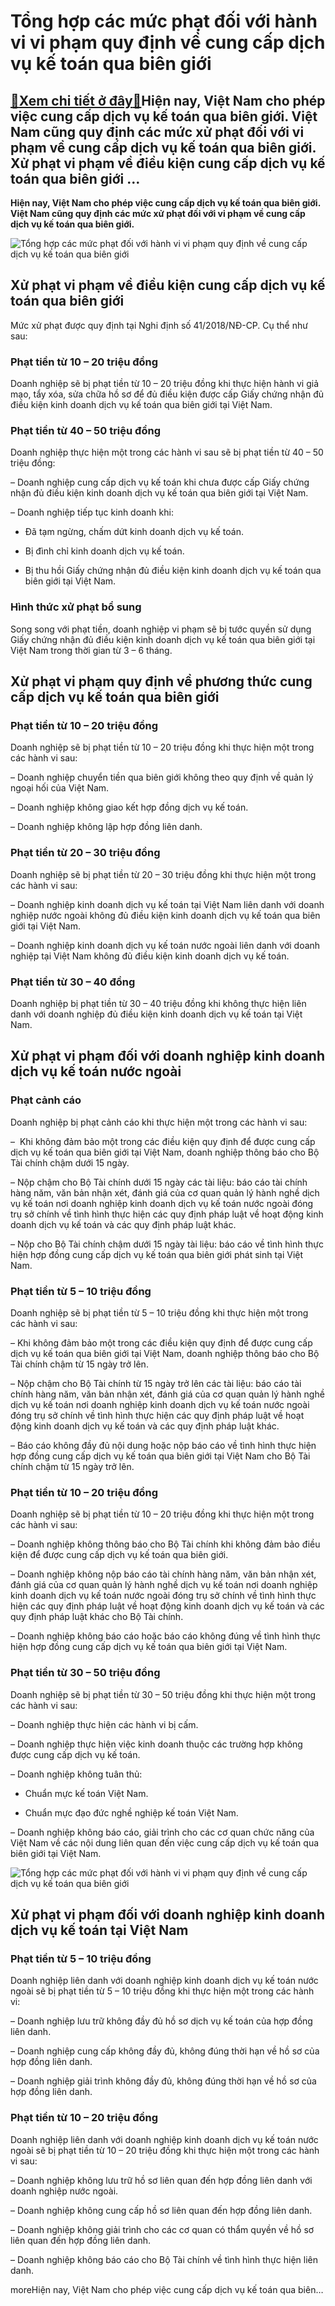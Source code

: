 Tổng hợp các mức phạt đối với hành vi vi phạm quy định về cung cấp dịch vụ kế toán qua biên giới
================================================================================================

[:gift:Xem chi tiết ở đây:gift:](https://hddtvn.com/tong-hop-cac-muc-phat-doi-voi-hanh-vi-vi-pham-quy-dinh-ve-cung-cap-dich-vu-ke-toan-qua-bien-gioi/)Hiện nay, Việt Nam cho phép việc cung cấp dịch vụ kế toán qua biên giới. Việt Nam cũng quy định các mức xử phạt đối với vi phạm về cung cấp dịch vụ kế toán qua biên giới. Xử phạt vi phạm về điều kiện cung cấp dịch vụ kế toán qua biên giới …
------------------------------------------------------------------------------------------------------------------------------------------------------------------------------------------------------------------------------------------------

**Hiện nay, Việt Nam cho phép việc cung cấp dịch vụ kế toán qua biên giới. Việt Nam cũng quy định các mức xử phạt đối với vi phạm về cung cấp dịch vụ kế toán qua biên giới.**


![Tổng hợp các mức phạt đối với hành vi vi phạm quy định về cung cấp dịch vụ kế toán qua biên giới](https://hddtvn.com/wp-content/uploads/2021/01/gavel-P6S9BGR.jpg)


**Xử phạt vi phạm về điều kiện cung cấp dịch vụ kế toán qua biên giới**
-----------------------------------------------------------------------


Mức xử phạt được quy định tại Nghi định số 41/2018/NĐ-CP. Cụ thể như sau:


### Phạt tiền từ 10 – 20 triệu đồng


Doanh nghiệp sẽ bị phạt tiền từ 10 – 20 triệu đồng khi thực hiện hành vi giả mạo, tẩy xóa, sửa chữa hồ sơ để đủ điều kiện được cấp Giấy chứng nhận đủ điều kiện kinh doanh dịch vụ kế toán qua biên giới tại Việt Nam.


### Phạt tiền từ 40 – 50 triệu đồng


Doanh nghiệp thực hiện một trong các hành vi sau sẽ bị phạt tiền từ 40 – 50 triệu đồng:


– Doanh nghiệp cung cấp dịch vụ kế toán khi chưa được cấp Giấy chứng nhận đủ điều kiện kinh doanh dịch vụ kế toán qua biên giới tại Việt Nam.


– Doanh nghiệp tiếp tục kinh doanh khi:


+ Đã tạm ngừng, chấm dứt kinh doanh dịch vụ kế toán.


+ Bị đình chỉ kinh doanh dịch vụ kế toán.


+ Bị thu hồi Giấy chứng nhận đủ điều kiện kinh doanh dịch vụ kế toán qua biên giới tại Việt Nam.


### Hình thức xử phạt bổ sung


Song song với phạt tiền, doanh nghiệp vi phạm sẽ bị tước quyền sử dụng Giấy chứng nhận đủ điều kiện kinh doanh dịch vụ kế toán qua biên giới tại Việt Nam trong thời gian từ 3 – 6 tháng.


**Xử phạt vi phạm quy định về phương thức cung cấp dịch vụ kế toán qua biên giới**
----------------------------------------------------------------------------------


### Phạt tiền từ 10 – 20 triệu đồng


Doanh nghiệp sẽ bị phạt tiền từ 10 – 20 triệu đồng khi thực hiện một trong các hành vi sau:


– Doanh nghiệp chuyển tiền qua biên giới không theo quy định về quản lý ngoại hối của Việt Nam.


– Doanh nghiệp không giao kết hợp đồng dịch vụ kế toán.


– Doanh nghiệp không lập hợp đồng liên danh.


### Phạt tiền từ 20 – 30 triệu đồng


Doanh nghiệp sẽ bị phạt tiền từ 20 – 30 triệu đồng khi thực hiện một trong các hành vi sau:


– Doanh nghiệp kinh doanh dịch vụ kế toán tại Việt Nam liên danh với doanh nghiệp nước ngoài không đủ điều kiện kinh doanh dịch vụ kế toán qua biên giới tại Việt Nam.


– Doanh nghiệp kinh doanh dịch vụ kế toán nước ngoài liên danh với doanh nghiệp tại Việt Nam không đủ điều kiện kinh doanh dịch vụ kế toán.


### Phạt tiền từ 30 – 40 đồng


Doanh nghiệp bị phạt tiền từ 30 – 40 triệu đồng khi không thực hiện liên danh với doanh nghiệp đủ điều kiện kinh doanh dịch vụ kế toán tại Việt Nam.


**Xử phạt vi phạm đối với doanh nghiệp kinh doanh dịch vụ kế toán nước ngoài**
------------------------------------------------------------------------------


### Phạt cảnh cáo


Doanh nghiệp bị phạt cảnh cáo khi thực hiện một trong các hành vi sau:


–  Khi không đảm bảo một trong các điều kiện quy định để được cung cấp dịch vụ kế toán qua biên giới tại Việt Nam, doanh nghiệp thông báo cho Bộ Tài chính chậm dưới 15 ngày.


– Nộp chậm cho Bộ Tài chính dưới 15 ngày các tài liệu: báo cáo tài chính hàng năm, văn bản nhận xét, đánh giá của cơ quan quản lý hành nghề dịch vụ kế toán nơi doanh nghiệp kinh doanh dịch vụ kế toán nước ngoài đóng trụ sở chính về tình hình thực hiện các quy định pháp luật về hoạt động kinh doanh dịch vụ kế toán và các quy định pháp luật khác.


– Nộp cho Bộ Tài chính chậm dưới 15 ngày tài liệu: báo cáo về tình hình thực hiện hợp đồng cung cấp dịch vụ kế toán qua biên giới phát sinh tại Việt Nam.


### Phạt tiền từ 5 – 10 triệu đồng


Doanh nghiệp sẽ bị phạt tiền từ 5 – 10 triệu đồng khi thực hiện một trong các hành vi sau:


– Khi không đảm bảo một trong các điều kiện quy định để được cung cấp dịch vụ kế toán qua biên giới tại Việt Nam, doanh nghiệp thông báo cho Bộ Tài chính chậm từ 15 ngày trở lên.


– Nộp chậm cho Bộ Tài chính từ 15 ngày trở lên các tài liệu: báo cáo tài chính hàng năm, văn bản nhận xét, đánh giá của cơ quan quản lý hành nghề dịch vụ kế toán nơi doanh nghiệp kinh doanh dịch vụ kế toán nước ngoài đóng trụ sở chính về tình hình thực hiện các quy định pháp luật về hoạt động kinh doanh dịch vụ kế toán và các quy định pháp luật khác.


– Báo cáo không đầy đủ nội dung hoặc nộp báo cáo về tình hình thực hiện hợp đồng cung cấp dịch vụ kế toán qua biên giới tại Việt Nam cho Bộ Tài chính chậm từ 15 ngày trở lên.


### Phạt tiền từ 10 – 20 triệu đồng


Doanh nghiệp sẽ bị phạt tiền từ 10 – 20 triệu đồng khi thực hiện một trong các hành vi sau:


– Doanh nghiệp không thông báo cho Bộ Tài chính khi không đảm bảo điều kiện để được cung cấp dịch vụ kế toán qua biên giới.


– Doanh nghiệp không nộp báo cáo tài chính hàng năm, văn bản nhận xét, đánh giá của cơ quan quản lý hành nghề dịch vụ kế toán nơi doanh nghiệp kinh doanh dịch vụ kế toán nước ngoài đóng trụ sở chính về tình hình thực hiện các quy định pháp luật về hoạt động kinh doanh dịch vụ kế toán và các quy định pháp luật khác cho Bộ Tài chính.


– Doanh nghiệp không báo cáo hoặc báo cáo không đúng về tình hình thực hiện hợp đồng cung cấp dịch vụ kế toán qua biên giới tại Việt Nam.


### Phạt tiền từ 30 – 50 triệu đồng


Doanh nghiệp sẽ bị phạt tiền từ 30 – 50 triệu đồng khi thực hiện một trong các hành vi sau:


– Doanh nghiệp thực hiện các hành vi bị cấm.


– Doanh nghiệp thực hiện việc kinh doanh thuộc các trường hợp không được cung cấp dịch vụ kế toán.


– Doanh nghiệp không tuân thủ:


+ Chuẩn mực kế toán Việt Nam.


+ Chuẩn mực đạo đức nghề nghiệp kế toán Việt Nam.


– Doanh nghiệp không báo cáo, giải trình cho các cơ quan chức năng của Việt Nam về các nội dung liên quan đến việc cung cấp dịch vụ kế toán qua biên giới tại Việt Nam.


![Tổng hợp các mức phạt đối với hành vi vi phạm quy định về cung cấp dịch vụ kế toán qua biên giới](https://hddtvn.com/wp-content/uploads/2021/01/business-team-is-analyzing-graphs-on-the-desk-LSYK9CN.jpg)


**Xử phạt vi phạm đối với doanh nghiệp kinh doanh dịch vụ kế toán tại Việt Nam**
--------------------------------------------------------------------------------


### Phạt tiền từ 5 – 10 triệu đồng


Doanh nghiệp liên danh với doanh nghiệp kinh doanh dịch vụ kế toán nước ngoài sẽ bị phạt tiền từ 5 – 10 triệu đồng khi thực hiện một trong các hành vi:


– Doanh nghiệp lưu trữ không đầy đủ hồ sơ dịch vụ kế toán của hợp đồng liên danh.


– Doanh nghiệp cung cấp không đầy đủ, không đúng thời hạn về hồ sơ của hợp đồng liên danh.


– Doanh nghiệp giải trình không đầy đủ, không đúng thời hạn về hồ sơ của hợp đồng liên danh.


### Phạt tiền từ 10 – 20 triệu đồng


Doanh nghiệp liên danh với doanh nghiệp kinh doanh dịch vụ kế toán nước ngoài sẽ bị phạt tiền từ 10 – 20 triệu đồng khi thực hiện một trong các hành vi sau:


– Doanh nghiệp không lưu trữ hồ sơ liên quan đến hợp đồng liên danh với doanh nghiệp nước ngoài.


– Doanh nghiệp không cung cấp hồ sơ liên quan đến hợp đồng liên danh.


– Doanh nghiệp không giải trình cho các cơ quan có thẩm quyền về hồ sơ liên quan đến hợp đồng liên danh.


– Doanh nghiệp không báo cáo cho Bộ Tài chính về tình hình thực hiện liên danh.


moreHiện nay, Việt Nam cho phép việc cung cấp dịch vụ kế toán qua biên…

